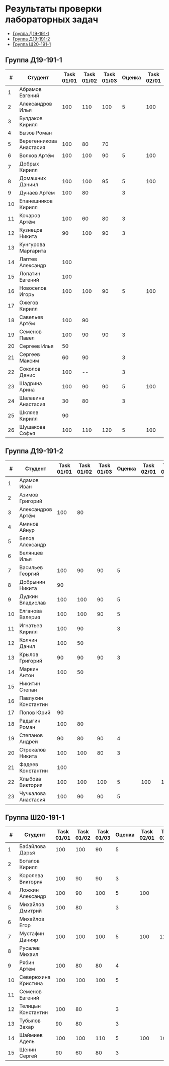 # Результаты проверки лабораторных задач

<!--TOC-->
  - [Группа Д19-191-1](#-19-191-1)
  - [Группа Д19-191-2](#-19-191-2)
  - [Группа Ш20-191-1](#-20-191-1)
<!--/TOC-->

## Группа Д19-191-1
|#|Студент| Task 01/01 | Task 01/02 | Task 01/03 | Оценка | Task 02/01 | Task 02/02 |
|----|--|--|--|--|--|--|--|
|1|Абрамов Евгений||
|2|Александров Илья|100|110|100|5|100|
|3|Булдаков Кирилл|
|4|Бызов Роман|
|5|Веретенникова Анастасия|100|80|70|
|6|Волков Артём|100|100|90|5|100|
|7|Добрых Кирилл|
|8|Домашних Даниил|100|100|95|5|100|
|9|Дунаев Артём|100|80||3|
|10|Епанешников Кирилл|
|11|Кочаров Артём|100|60|80|3|
|12|Кузнецов Никита|90|100|90|3|
|13|Кунгурова Маргарита|
|14|Лаптев Александр|100|
|15|Лопатин Евгений|100|
|16|Новоселов Игорь|100|100|90|5|100|
|17|Ожегов Кирилл|
|18|Савельев Артём|100|90|
|19|Семенов Павел|100|90|90|3|
|20|Сергеев Илья|50|
|21|Сергеев Максим|60|90||3|
|22|Соколов Денис|100|--||3|
|23|Шадрина Арина|100|90|90|5|100|
|24|Шалавина Анастасия|30|80||3|
|25|Шкляев Кирилл|90|
|26|Шушакова Софья|100|110|120|5|100|100|

## Группа Д19-191-2
|#|Студент| Task 01/01 | Task 01/02 | Task 01/03 | Оценка | Task 02/01 | Task 02/02 |
|----|--|--|--|--|--|--|--|
|1|Адамов Иван|
|2|Азимов Григорий|
|3|Александров Артём|100|80|
|4|Аминов Айнур|
|5|Белов Александр|
|6|Белянцев Илья|
|7|Васильев Георгий|100|90|90|5|
|8|Добрынин Никита|90|
|9|Дудкин Владислав|100|100|90|5|
|10|Елганова Валерия|100|100|90|5|
|11|Игнатьев Кирилл|100|90||3|
|12|Колчин Данил|100|50|
|13|Крылов Григорий|90|90|90|3|
|14|Маркин Антон|100|50|
|15|Никитин Степан|
|16|Павлухин Константин|
|17|Попов Юрий|90|
|18|Радыгин Роман|100|80|
|19|Степанов Андрей|90|80|90|4|
|20|Стрекалов Никита|100|100|80|3|
|21|Фадеев Константин|100|
|22|Хлыбова Виктория|100|100|100|5|100|100|
|23|Чучкалова Анастасия|100|90|90|5|

## Группа Ш20-191-1
|#|Студент| Task 01/01 | Task 01/02 | Task 01/03 | Оценка | Task 02/01 | Task 02/02 |
|----|--|--|--|--|--|--|--|
|1|Бабайлова Дарья|100|100|90|5|
|2|Боталов Кирилл|
|3|Королева Виктория|100|90|90|3|
|4|Ложкин Александр|100|90|100|5|100|
|5|Михайлов Дмитрий|100|80||3|
|6|Михайлов Егор|
|7|Мустафин Данияр|100|100|100|5|100|110|
|8|Русалев Михаил|
|9|Рябин Артем|100|80|80|4|
|10|Северюхина Кристина|100|100|100|5|
|11|Семенов Евгений|
|12|Телицын Константин|100|80||3|
|13|Тубылов Захар|90|80||3|
|14|Шаймиев Адель|100|100|110|5|100|100|
|15|Щенин Сергей|90|60|80|3|
